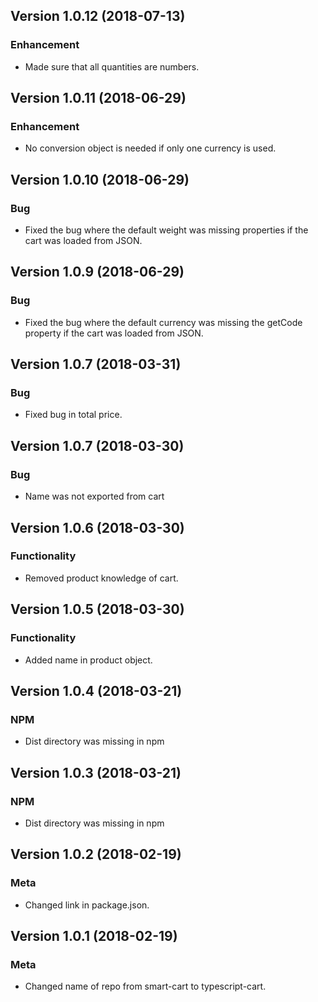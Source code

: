 ## Version 1.0.12 (2018-07-13)
### Enhancement
* Made sure that all quantities are numbers.

## Version 1.0.11 (2018-06-29)
### Enhancement
* No conversion object is needed if only one currency is used.

## Version 1.0.10 (2018-06-29)
### Bug
* Fixed the bug where the default weight was missing properties if the cart was loaded from JSON.

## Version 1.0.9 (2018-06-29)
### Bug
* Fixed the bug where the default currency was missing the getCode property if the cart was loaded from JSON.

## Version 1.0.7 (2018-03-31)
### Bug
* Fixed bug in total price.

## Version 1.0.7 (2018-03-30)
### Bug
* Name was not exported from cart

## Version 1.0.6 (2018-03-30)
### Functionality
* Removed product knowledge of cart.

## Version 1.0.5 (2018-03-30)
### Functionality
* Added name in product object.

## Version 1.0.4 (2018-03-21)
### NPM
* Dist directory was missing in npm

## Version 1.0.3 (2018-03-21)
### NPM
* Dist directory was missing in npm

## Version 1.0.2 (2018-02-19)
### Meta
* Changed link in package.json.

## Version 1.0.1 (2018-02-19)
### Meta
* Changed name of repo from smart-cart to typescript-cart.  